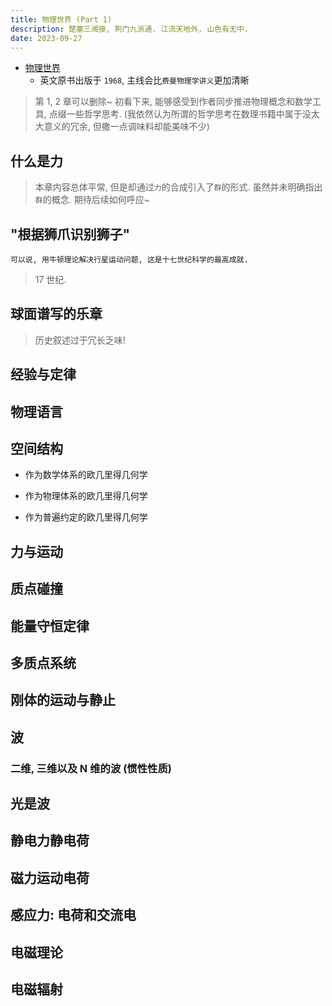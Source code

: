 ```yaml
---
title: 物理世界 (Part 1)
description: 楚塞三湘接, 荆门九派通. 江流天地外, 山色有无中.
date: 2023-09-27
---
```


- [物理世界](https://book.douban.com/subject/36216262/)
  - 英文原书出版于 `1968`, 主线会比`费曼物理学讲义`更加清晰

> 第 1, 2 章可以删除~
> 初看下来, 能够感受到作者同步推进物理概念和数学工具, 点缀一些哲学思考.
> (我依然认为所谓的哲学思考在数理书籍中属于没太大意义的冗余,
> 但撒一点调味料却能美味不少)

## 什么是力

> 本章内容总体平常, 但是却通过`力`的合成引入了`群`的形式.
> 虽然并未明确指出`群`的概念. 期待后续如何呼应~

## "根据狮爪识别狮子"

```
可以说, 用牛顿理论解决行星运动问题, 这是十七世纪科学的最高成就.
```

> 17 世纪.

## 球面谱写的乐章

> 历史叙述过于冗长乏味!

## 经验与定律

## 物理语言

## 空间结构

- 作为数学体系的欧几里得几何学

- 作为物理体系的欧几里得几何学

- 作为普遍约定的欧几里得几何学

## 力与运动

## 质点碰撞

## 能量守恒定律

## 多质点系统

## 刚体的运动与静止

## 波

### 二维, 三维以及 N 维的波 (惯性性质)

## 光是波

## 静电力静电荷

## 磁力运动电荷

## 感应力: 电荷和交流电

## 电磁理论

## 电磁辐射
